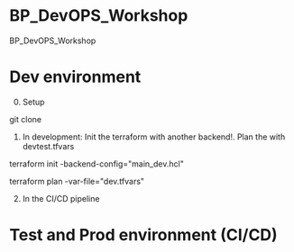 # BP_DevOPS_Workshop
BP_DevOPS_Workshop




# Dev environment

0. Setup

git clone

1. In development: Init the terraform with another backend!. Plan the with devtest.tfvars


terraform init -backend-config="main_dev.hcl"

terraform plan -var-file="dev.tfvars"


2. In the CI/CD pipeline 




# Test and Prod environment (CI/CD)